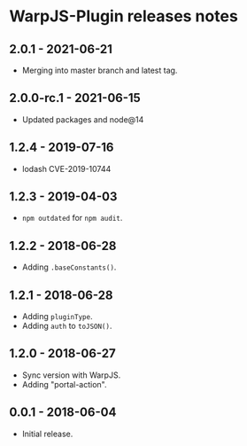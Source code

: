 # WarpJS-Plugin releases notes

## 2.0.1 - 2021-06-21

- Merging into master branch and latest tag.

## 2.0.0-rc.1 - 2021-06-15

- Updated packages and node@14

## 1.2.4 - 2019-07-16

- lodash CVE-2019-10744

## 1.2.3 - 2019-04-03

- `npm outdated` for `npm audit`.

## 1.2.2 - 2018-06-28

- Adding `.baseConstants()`.

## 1.2.1 - 2018-06-28

- Adding `pluginType`.
- Adding `auth` to `toJSON()`.

## 1.2.0 - 2018-06-27

- Sync version with WarpJS.
- Adding "portal-action".

## 0.0.1 - 2018-06-04

- Initial release.
